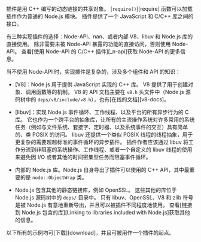 
<!--introduced_in=v0.10.0-->
<!-- type=misc -->

插件是用 C++ 编写的动态链接的共享对象。
[`require()`][require] 函数可以加载插件作为普通的 Node.js 模块。
插件提供了一个 JavaScript 和 C/C++ 库之间的接口。

有三种实现插件的选择：Node-API、nan、或者内部 V8、libuv 和 Node.js 库的直接使用。 
除非需要未被 Node-API 暴露的功能的直接访问，否则使用 Node-API。 
查看[使用 Node-API 的 C/C++ 插件][_n-api]获取 Node-API 的更多信息。

当不使用 Node-API 时，实现插件是复杂的，涉及多个组件和 API 的知识：

* [V8]：Node.js 用于提供 JavaScript 实现的 C++ 库。
  V8 提供了用于创建对象、调用函数等的机制。
  V8 的 API 文档主要在 `v8.h` 头文件中（Node.js 源码树中的 `deps/v8/include/v8.h`），也有[在线的文档][v8-docs]。

* [libuv]：实现 Node.js 事件循环、工作线程、以及平台的所有异步行为的 C 库。
  它也作为一个跨平台的抽象库，让所有的主流操作系统对许多常用的系统任务（例如与文件系统、套接字、定时器、以及系统事件的交互）具有简单的、类 POSIX 的访问。
  libuv 还提供一个类似 POSIX 线程的线程抽象，用于更复杂的需要超越标准的事件循环的异步插件。
  插件作者应该通过 libuv 将工作分流到非阻塞的系统操作、工作线程、或者一个自定义的 libuv 线程的使用来避免因 I/O 或者其他的时间密集型任务而阻塞事件循环。
  
* 内部的 Node.js 库。Node.js 自身导出了插件可以使用的 C++ API，其中最重要的是 `node::ObjectWrap` 类。

* Node.js 包含其他的静态链接库，例如 OpenSSL。
  这些其他的库位于 Node.js 源码树中的 `deps/` 目录中。
  只有 libuv、OpenSSL、V8 和 zlib 符号是被 Node.js 有意地重新导出，并且可以被插件不同程度地使用。
  查看[链接到 Node.js 包含的库][Linking to libraries included with Node.js]获取其他的信息。

以下所有的示例均可[下载][download]，并且可被用作一个插件的起点。

